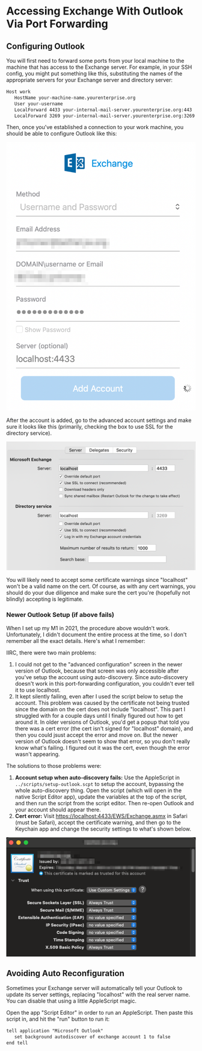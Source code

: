 # Accessing Exchange With Outlook Via Port Forwarding


## Configuring Outlook

You will first need to forward some ports from your local machine to the machine that has
access to the Exchange server. For example, in your SSH config, you might put something
like this, substituting the names of the appropriate servers for your Exchange server and
directory server:

```
Host work
   HostName your-machine-name.yourenterprise.org
   User your-username
   LocalForward 4433 your-internal-mail-server.yourenterprise.org:443
   LocalForward 3269 your-internal-mail-server.yourenterprise.org:3269
```

Then, once you've established a connection to your work machine, you should be able to
configure Outlook like this:

![](exchange-via-port-forwarding-1.png)

After the account is added, go to the advanced account settings and make sure it looks
like this (primarily, checking the box to use SSL for the directory service).

![](exchange-via-port-forwarding-2.png)

You will likely need to accept some certificate warnings since "localhost" won't be a
valid name on the cert. Of course, as with any cert warnings, you should do your due
diligence and make sure the cert you're (hopefully not blindly) accepting is legitimate.


### Newer Outlook Setup (if above fails)

When I set up my M1 in 2021, the procedure above wouldn't work. Unfortunately, I didn't
document the entire process at the time, so I don't remember all the exact details. Here's
what I remember:

IIRC, there were two main problems:

   1. I could not get to the "advanced configuration" screen in the newer version of
      Outlook, because that screen was only accessible after you've setup the account
      using auto-discovery. Since auto-discovery doesn't work in this port-forwarding
      configuration, you couldn't ever tell it to use localhost.
   2. It kept silently failing, even after I used the script below to setup the account.
      This problem was caused by the certificate not being trusted since the domain on the
      cert does not include "localhost". This part I struggled with for a couple days
      until I finally figured out how to get around it. In older versions of Outlook,
      you'd get a popup that told you there was a cert error (the cert isn't signed for
      "localhost" domain), and then you could jsust accept the error and move on. But the
      newer version of Outlook doesn't seem to show that error, so you don't really know
      what's failing. I figured out it was the cert, even though the error wasn't
      appearing.

The solutions to those problems were:

   1. **Account setup when auto-discovery fails:** Use the AppleScript in
      `../scripts/setup-outlook.scpt` to setup the account, bypassing the whole
      auto-discovery thing. Open the script (which will open in the native Script Editor
      app), update the variables at the top of the script, and then run the script from
      the script editor. Then re-open Outlook and your account should appear there.
   2. **Cert error:** Visit <https://localhost:4433/EWS/Exchange.asmx> in Safari (must be
      Safari), accept the certificate warning, and then go to the Keychain app and change
      the security settings to what's shown below.

![](exchange-via-port-forwarding-3.png)


## Avoiding Auto Reconfiguration

Sometimes your Exchange server will automatically tell your Outlook to update its server
settings, replacing "localhost" with the real server name. You can disable that using a
little AppleScript magic.

Open the app "Script Editor" in order to run an AppleScript. Then paste this script in,
and hit the "run" button to run it:

```
tell application "Microsoft Outlook"
   set background autodiscover of exchange account 1 to false
end tell
```
